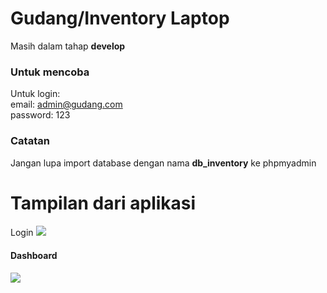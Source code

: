 # Gudang/Inventory Laptop

Masih dalam tahap <b>develop</b>

### Untuk mencoba
Untuk login: <br>
email: admin@gudang.com <br>
password: 123

### Catatan
Jangan lupa import database dengan nama <b>db_inventory</b> ke phpmyadmin <br>

# Tampilan dari aplikasi
####
Login
<img src="https://github.com/shirokun20/inventory_laptop_ci/blob/master/screenshot/gambar-01.png"> 
<br>
#### Dashboard
<img src="https://github.com/shirokun20/inventory_laptop_ci/blob/master/screenshot/gambar-02.png"> 
